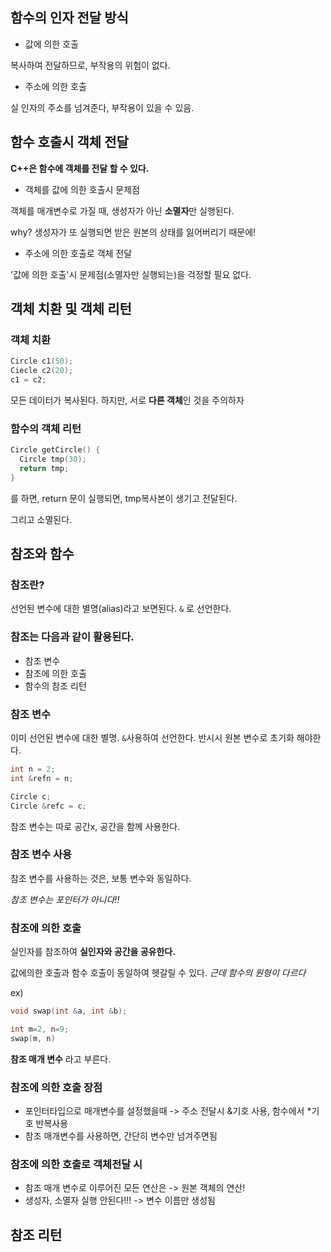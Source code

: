 ## 함수의 인자 전달 방식


+ 값에 의한 호출


복사하여 전달하므로, 부작용의 위험이 없다.


+ 주소에 의한 호출


실 인자의 주소를 넘겨준다, 부작용이 있을 수 있음.


## 함수 호출시 객체 전달


**C++은 함수에 객체를 전달 할 수 있다.**


+ 객체를 값에 의한 호출시 문제점


객체를 매개변수로 가질 때, 생성자가 아닌 **소멸자**만 실행된다.




why? 생성자가 또 실행되면 받은 원본의 상태를 잃어버리기 때문에!


+ 주소에 의한 호출로 객체 전달

'값에 의한 호출'시 문제점(소멸자만 실행되는)을 걱정할 필요 없다.


## 객체 치환 및 객체 리턴


### 객체 치환


```cpp
Circle c1(50);
Ciecle c2(20);
c1 = c2;
```


모든 데이터가 복사된다. 하지만, 서로 **다른 객체**인 것을 주의하자


### 함수의 객체 리턴


```cpp
Circle getCircle() {
  Circle tmp(30);
  return tmp;
}
```


를 하면, return 문이 실행되면, tmp복사본이 생기고 전달된다.


그리고 소멸된다.


## 참조와 함수


### 참조란?


선언된 변수에 대한 별명(alias)라고 보면된다.
`&` 로 선언한다.


### 참조는 다음과 같이 활용된다.


+ 참조 변수
+ 참조에 의한 호출
+ 함수의 참조 리턴


### 참조 변수


이미 선언된 변수에 대한 별명.
`&`사용하여 선언한다. 반시시 원본 변수로 초기화 해야한다.


```cpp
int n = 2;
int &refn = n;

Circle c;
Circle &refc = c;
```


참조 변수는 따로 공간x, 공간을 함께 사용한다.


### 참조 변수 사용


참조 변수를 사용하는 것은, 보통 변수와 동일하다.


_참조 변수는 포인터가 아니다!!_


### 참조에 의한 호출


실인자를 참조하여 **실인자와 공간을 공유한다.**


값에의한 호출과 함수 호출이 동일하여 헷갈릴 수 있다. _근데 함수의 원형이 다르다_


ex)
```cpp
void swap(int &a, int &b);

int m=2, n=9;
swap(m, n)
```


**참조 매개 변수** 라고 부른다.


### 참조에 의한 호출 장점


+ 포인터타입으로 매개변수를 설정했을때 -> 주소 전달시 &기호 사용, 함수에서 *기호 반복사용
+ 참조 매개변수를 사용하면, 간단히 변수만 넘겨주면됨


### 참조에 의한 호출로 객체전달 시


+ 참조 매개 변수로 이루어진 모든 연산은 -> 원본 객체의 연산!
+ 생성자, 소멸자 실행 안된다!!! -> 변수 이름만 생성됨


## 참조 리턴


